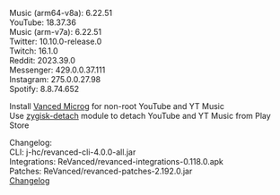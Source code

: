 Music (arm64-v8a): 6.22.51  
YouTube: 18.37.36  
Music (arm-v7a): 6.22.51  
Twitter: 10.10.0-release.0  
Twitch: 16.1.0  
Reddit: 2023.39.0  
Messenger: 429.0.0.37.111  
Instagram: 275.0.0.27.98  
Spotify: 8.8.74.652  

Install [Vanced Microg](https://github.com/TeamVanced/VancedMicroG/releases) for non-root YouTube and YT Music  
Use [zygisk-detach](https://github.com/j-hc/zygisk-detach) module to detach YouTube and YT Music from Play Store  

Changelog:  
CLI: j-hc/revanced-cli-4.0.0-all.jar  
Integrations: ReVanced/revanced-integrations-0.118.0.apk  
Patches: ReVanced/revanced-patches-2.192.0.jar  
[Changelog](https://github.com/ReVanced/revanced-patches/releases/tag/v2.192.0)  
